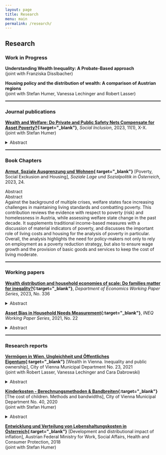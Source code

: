 ```yaml
---
layout: page
title: Research
menu: main
permalink: /research/
---
```



## Research
### Work in Progress
<p> </p>

**Understanding Wealth Inequality: A Probate-Based approach**    
(joint with Franziska Disslbacher) 

**Housing policy and the distribution of wealth: A comparison of Austrian regions**     
(joint with Stefan Humer, Vanessa Lechinger and Robert Lasser) 

<hr style="border:.25px solid grey">

### Journal publications
<p> </p>

**[Wealth and Welfare: Do Private and Public Safety Nets Compensate for Asset Poverty?](https://doi.org/10.17645/si.v11i1.5937){:target="_blank"}**, *Social Inclusion*, 2023, 11(1), X-X.    
(joint with Stefan Humer)    
<details>
  <summary>Abstract</summary>
Economic shocks test the resilience of families around the world. Lockdowns, extended periods of unemployment, and inflation challenge the capabilities of private households to maintain their living standards whilst keeping their budgets in balance. Asset poverty is a concept invoked frequently to measure the capacity of private households to mitigate income loss by relying exclusively on their savings. In contrast to conventional asset poverty measures, we quantify the combined cushioning effect of private and public safety nets. Highlighting the importance of public safety nets and familial networks, this paper devises a modified concept of asset poverty: rather than purely simulating a household’s asset decumulation without replacement income, the modified indicator accounts for replacement income in a static setting. The empirical assessment of modified asset poverty in Europe and America combines harmonised microdata on household finances with simulations of institutional rules set by social insurance systems. Our results reveal how differences in social relations and institutional rules shape cross-country variation in the vulnerability of private households. We find that, in contrast to the US where the asset poverty of US families is particularly low, households in most European countries are less vulnerable because generous social security systems coexist with low private assets.  However, in some European countries, benefit generosity decreases the longer income losses last, exposing time dynamics in vulnerability. Complementing social insurance mechanisms, in countries such as Greece, households are more likely to receive financial support from family or friends. Cross-national heterogeneity in vulnerability suggests that a shock may have different implications across countries.
</details>
<p> </p>

<hr style="border:.25px solid grey">

### Book Chapters
<p> </p>

**[Armut, Soziale Ausgrenzung und Wohnen](https://emedien.arbeiterkammer.at/viewer/ppnresolver?id=AC16852491){:target="_blank"}** [Poverty, Social Exckusion and Housing], *Soziale Lage und Sozialpolitik in Österreich*, 2023, 24. 
  <summary>Abstract</summary>
</details>
  <summary>Abstract</summary>
Against the background of multiple crises, welfare states face increasing challenges in maintaining living standards and combatting poverty. This contribution reviews the evidence with respect to poverty (risk) and homelessness in Austria, while assessing welfare state change in the past decade. It supplements traditional income-based measures with a discussion of material indicators of poverty, and discusses the important role of living costs and housing for the analysis of poverty in particular. Overall, the analysis highlights the need for policy-makers not only to rely on employment as a poverty reduction strategy, but also to ensure wage growth and the provision of basic goods and services to keep the cost of living moderate.
</details>
<p> </p>

<hr style="border:.25px solid grey">

### Working papers 
<p> </p>

**[Wealth distribution and household economies of scale: Do families matter for ineqality?](https://research.wu.ac.at/ws/portalfiles/portal/35839119/WP336.pdf){:target="_blank"}**, *Department of Economics Working Paper Series*, 2023, No. 336  
<details>
  <summary>Abstract</summary>
Wealth inequality assumes a central role in the debate on economic inequality. Yet, in contrast to the literature on income distribution, the role of the household in moderating inequality remains poorly understood. This paper argues that economies of scale to household wealth matter crucially, offering both a methodology and empirical results to account for household scale effects. As wealth enters individual utility directly (not at least due to bequest motives), it is possible to test for economies of scale in components of household wealth held for such non-consumption purposes, which may differ from traditional consumption scale effects. Using the model of a capitalist-spirit bequest motive to formalise the decision of allocating wealth between consumption and non-consumption purposes, this paper is the first to offer a concept of economies of scale for wealth rather than an ad-hoc approach. Adapting the model to accommodate household size effects, the second contribution of this paper is to estimate wealth economies of scale using satisfaction data from the German Socio-Economic Panel (SOEP), drawing on a non-linear estimator to recover structural model parameters. Next, the article appraises the implications of scale effects adjustments for the distribution of household wealth in Germany. Overall, the findings suggest that non-consumption economies of scale are almost perfect. Since non-consumption wealth matters primarily among the affluent households, adjusting household wealth for size does not affect them strongly, feeding into higher estimates of inequality. For example, the Palma ratio for Germany in 2012 increases by 17.1\% once scale effects are taken into account, and the Gini index by 3\%. The results do not only inform the academic literature on scale effects, and thus the measurement of inequality and living conditions, but also provides a new perspective on the influence of bequest (motives) on wealth inequality. 
</details>
<p> </p>

**[Asset Bias in Household Needs Measurement](https://research.wu.ac.at/ws/portalfiles/portal/16968378/Rapp_2021_INEQ_WP_22.pdf){:target="_blank"}**, *INEQ Working Paper Series*, 2021, No. 22    
<details>
  <summary>Abstract</summary>
Increasingly, the estimation of household equivalence scales relies on subjec-tive data. This approach challenges not only traditional methodology, but alsoprovides systematically lower estimates of household needs compared to othermethods. I offer a novel take on this puzzle and argue that the failure to accountfor private wealth in subjective measurement is part of the explanation of whyhousehold financial needs appear to be low. Wealthy survey respondents claimto be satisfied with less income, as they can draw on their asset buffer to main-tain a given living standard. Capitalising on SOEP survey data, I find that thefinancial needs of a household comprising five members relative to a referencehousehold might be underestimated by up to 20% if wealth is not accountedfor. Equivalence scales are central to poverty and inequality measurement, thedesign of social transfer systems and many other applications. Therefore, it iscrucial to account for asset ownership when drawing on estimates that rely onthe subjective methodology.
</details>
<p> </p>

<hr style="border:.25px solid grey">

### Research reports 
<p> </p>

**[Vermögen in Wien. Ungleichheit und Öffentliches Eigentum](https://www.digital.wienbibliothek.at/wbrup/download/pdf/3404254?originalFilename=true){:target="_blank"}** [Wealth in Vienna. Inequality and public ownership], City of Vienna Municipal Department No. 23, 2021     
(joint with Robert Lasser, Vanessa Lechinger and Cara Dabrowski) 
<details>
  <summary>Abstract</summary>
The distribution of wealth is a central object of interest in both academics and policy-making. While much research on wealth focuses on the national level, this paper provides insights on the sub-national level, providing evidence on wealth inequality in Vienna in a comparison with other Austrian regions. Based on regionally stratified data from the Austrian Household Finance and Consumption Survey (HFCS), the analysis makes three main contributions. Firstly, in addition to vertical inequality, we explore disparities in household wealth across different types of households and between men and women at the subnational level. Secondly, the paper develops a concept of augmented wealth, which adds housing wealth held by the non-profit sector (municipal housing, housing associations, …) to the private wealth of households that benefit most from it. Lastly, we study the relationship between our measure of augmented wealth and life satisfaction. While overall wealth inequality is much higher than income inequality in Austria, the paper finds that the distribution of wealth is particularly dispersed in Vienna relative to the rest of the country. However, focusing on housing-augmented wealth attenuates the regional differences. When turning to the relationship between housing-augmented wealth and subjective satisfaction outcomes, the article shows a positive association between the augmented component of wealth and life satisfaction. Given the important quantitative implications of our augmented wealth measure in cross-regional comparisons and its association with wellbeing-outcomes, the findings point towards the importance of exploring different concepts of wealth in wealth research.  
</details>
<p> </p>

**[Kinderkosten - Berechnungsmethoden & Bandbreiten](https://www.wu.ac.at/fileadmin/wu/d/ri/ineq/Projekte/Kinderkosten/INEQ_Kinderkosten_BerechnungsmethodenBandbreiten.pdf){:target="_blank"}** [The cost of children. Methods and bandwidths], City of Vienna Municipal Department No. 40, 2020    
(joint with Stefan Humer)
<details>
  <summary>Abstract</summary>
How much resources do families with children need relative to childless households? Which methods are suitable to measuring such costs of children? These questions are highly relevant, not at least when it comes to calibrating the generosity of public transfers, such as means-tested minimum income schemes. This paper reviews the vast literature on the cost of children and equivalence scales, highlighting the blind spots of scholarship and summarising the empirical estimates of child-costs in Austria. We begin with an assessment of a number of methods applied to compute the costs of children, showing that no single approach outperforms the others in all dimensions. In view of their theoretical foundations, the most popular approaches in Austria are subject to criticism in the international literature. Given the broad variety of methods, we argue that the purpose of the analysis is crucial to the choice of the methodological approach. The costs of children computed for assisting prospective families with their financial planning will be an ill-suited evidence-base for the design minimum income schemes. The meta-analysis of the costs of children in Austria suggests that the needs of the first child range between one and two thirds of an adult’s needs. At the same time, the evidence for the existence of economies of scale is ambiguous. Constructing bandwidths for child costs shades the diversity of the results, shaped by different methodological approaches. Deriving costs in currency units crucially depends on the assumptions made regarding the reference value of the needs of childless households. Looking forward, our results point out that future attempts to compute the costs of children should pay particular attention to capturing the living conditions of single households, multigenerational households and patchwork families. At the same time, research needs to address the heterogeneous needs of households along the income distribution. Lastly, scholarship should consider how to combine approaches and synthesise results appropriately to produce more accessible and user-friendly statistics.
</details>
<p> </p>

**[Entwicklung und Verteilung von Lebenshaltungskosten in Österreich](https://www.sozialministerium.at/dam/jcr:6576e9e9-5735-4d94-8d55-240eb2251afd/2018_ineq_lebenshaltungskosten.pdf){:target="_blank"}** [Development and distributional impact of inflation], Austrian Federal Ministry for Work, Social Affairs, Health and Consumer Protection, 2018     
(joint with Stefan Humer) 
